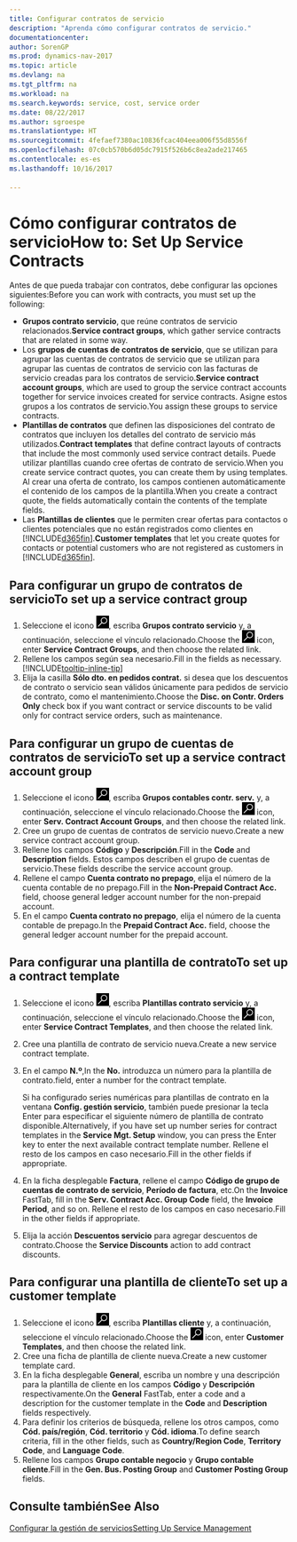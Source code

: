 ```yaml
---
title: Configurar contratos de servicio
description: "Aprenda cómo configurar contratos de servicio."
documentationcenter: 
author: SorenGP
ms.prod: dynamics-nav-2017
ms.topic: article
ms.devlang: na
ms.tgt_pltfrm: na
ms.workload: na
ms.search.keywords: service, cost, service order
ms.date: 08/22/2017
ms.author: sgroespe
ms.translationtype: HT
ms.sourcegitcommit: 4fefaef7380ac10836fcac404eea006f55d8556f
ms.openlocfilehash: 07c0cb570b6d05dc7915f526b6c8ea2ade217465
ms.contentlocale: es-es
ms.lasthandoff: 10/16/2017

---
```


# <a name="how-to-set-up-service-contracts"></a><span data-ttu-id="f3322-103">Cómo configurar contratos de servicio</span><span class="sxs-lookup"><span data-stu-id="f3322-103">How to: Set Up Service Contracts</span></span>
<span data-ttu-id="f3322-104">Antes de que pueda trabajar con contratos, debe configurar las opciones siguientes:</span><span class="sxs-lookup"><span data-stu-id="f3322-104">Before you can work with contracts, you must set up the following:</span></span> 

* <span data-ttu-id="f3322-105">**Grupos contrato servicio**, que reúne contratos de servicio relacionados.</span><span class="sxs-lookup"><span data-stu-id="f3322-105">**Service contract groups**, which gather service contracts that are related in some way.</span></span>
* <span data-ttu-id="f3322-106">Los **grupos de cuentas de contratos de servicio**, que se utilizan para agrupar las cuentas de contratos de servicio que se utilizan para agrupar las cuentas de contratos de servicio con las facturas de servicio creadas para los contratos de servicio.</span><span class="sxs-lookup"><span data-stu-id="f3322-106">**Service contract account groups**, which are used to group the service contract accounts together for service invoices created for service contracts.</span></span> <span data-ttu-id="f3322-107">Asigne estos grupos a los contratos de servicio.</span><span class="sxs-lookup"><span data-stu-id="f3322-107">You assign these groups to service contracts.</span></span>  
* <span data-ttu-id="f3322-108">**Plantillas de contratos** que definen las disposiciones del contrato de contratos que incluyen los detalles del contrato de servicio más utilizados.</span><span class="sxs-lookup"><span data-stu-id="f3322-108">**Contract templates** that define contract layouts of contracts that include the most commonly used service contract details.</span></span> <span data-ttu-id="f3322-109">Puede utilizar plantillas cuando cree ofertas de contrato de servicio.</span><span class="sxs-lookup"><span data-stu-id="f3322-109">When you create service contract quotes, you can create them by using templates.</span></span> <span data-ttu-id="f3322-110">Al crear una oferta de contrato, los campos contienen automáticamente el contenido de los campos de la plantilla.</span><span class="sxs-lookup"><span data-stu-id="f3322-110">When you create a contract quote, the fields automatically contain the contents of the template fields.</span></span>
* <span data-ttu-id="f3322-111">Las **Plantillas de clientes** que le permiten crear ofertas para contactos o clientes potenciales que no están registrados como clientes en [!INCLUDE[d365fin](includes/d365fin_md.md)].</span><span class="sxs-lookup"><span data-stu-id="f3322-111">**Customer templates** that let you create quotes for contacts or potential customers who are not registered as customers in [!INCLUDE[d365fin](includes/d365fin_md.md)].</span></span>  

## <a name="to-set-up-a-service-contract-group"></a><span data-ttu-id="f3322-112">Para configurar un grupo de contratos de servicio</span><span class="sxs-lookup"><span data-stu-id="f3322-112">To set up a service contract group</span></span>  
1. <span data-ttu-id="f3322-113">Seleccione el icono ![Buscar página o informe](media/ui-search/search_small.png "icono Buscar página o informe"), escriba **Grupos contrato servicio** y, a continuación, seleccione el vínculo relacionado.</span><span class="sxs-lookup"><span data-stu-id="f3322-113">Choose the ![Search for Page or Report](media/ui-search/search_small.png "Search for Page or Report icon") icon, enter **Service Contract Groups**, and then choose the related link.</span></span>  
2. <span data-ttu-id="f3322-114">Rellene los campos según sea necesario.</span><span class="sxs-lookup"><span data-stu-id="f3322-114">Fill in the fields as necessary.</span></span> [!INCLUDE[tooltip-inline-tip](includes/tooltip-inline-tip_md.md)]
3. <span data-ttu-id="f3322-115">Elija la casilla **Sólo dto. en pedidos contrat.** si desea que los descuentos de contrato o servicio sean válidos únicamente para pedidos de servicio de contrato, como el mantenimiento.</span><span class="sxs-lookup"><span data-stu-id="f3322-115">Choose the **Disc. on Contr. Orders Only** check box if you want contract or service discounts to be valid only for contract service orders, such as maintenance.</span></span>  

## <a name="to-set-up-a-service-contract-account-group"></a><span data-ttu-id="f3322-116">Para configurar un grupo de cuentas de contratos de servicio</span><span class="sxs-lookup"><span data-stu-id="f3322-116">To set up a service contract account group</span></span>  
1. <span data-ttu-id="f3322-117">Seleccione el icono ![Buscar página o informe](media/ui-search/search_small.png "icono Buscar página o informe"), escriba **Grupos contables contr. serv.** y, a continuación, seleccione el vínculo relacionado.</span><span class="sxs-lookup"><span data-stu-id="f3322-117">Choose the ![Search for Page or Report](media/ui-search/search_small.png "Search for Page or Report icon") icon, enter **Serv. Contract Account Groups**, and then choose the related link.</span></span>  
2. <span data-ttu-id="f3322-118">Cree un grupo de cuentas de contratos de servicio nuevo.</span><span class="sxs-lookup"><span data-stu-id="f3322-118">Create a new service contract account group.</span></span>   
3. <span data-ttu-id="f3322-119">Rellene los campos **Código** y **Descripción**.</span><span class="sxs-lookup"><span data-stu-id="f3322-119">Fill in the **Code** and **Description** fields.</span></span> <span data-ttu-id="f3322-120">Estos campos describen el grupo de cuentas de servicio.</span><span class="sxs-lookup"><span data-stu-id="f3322-120">These fields describe the service account group.</span></span>  
4. <span data-ttu-id="f3322-121">Rellene el campo **Cuenta contrato no prepago**, elija el número de la cuenta contable de no prepago.</span><span class="sxs-lookup"><span data-stu-id="f3322-121">Fill in the **Non-Prepaid Contract Acc.** field, choose general ledger account number for the non-prepaid account.</span></span>  
5. <span data-ttu-id="f3322-122">En el campo **Cuenta contrato no prepago**, elija el número de la cuenta contable de prepago.</span><span class="sxs-lookup"><span data-stu-id="f3322-122">In the **Prepaid Contract Acc.** field, choose the general ledger account number for the prepaid account.</span></span>  

## <a name="to-set-up-a-contract-template"></a><span data-ttu-id="f3322-123">Para configurar una plantilla de contrato</span><span class="sxs-lookup"><span data-stu-id="f3322-123">To set up a contract template</span></span>  
1. <span data-ttu-id="f3322-124">Seleccione el icono ![Buscar página o informe](media/ui-search/search_small.png "icono Buscar página o informe"), escriba **Plantillas contrato servicio** y, a continuación, seleccione el vínculo relacionado.</span><span class="sxs-lookup"><span data-stu-id="f3322-124">Choose the ![Search for Page or Report](media/ui-search/search_small.png "Search for Page or Report icon") icon, enter **Service Contract Templates**, and then choose the related link.</span></span>  
2. <span data-ttu-id="f3322-125">Cree una plantilla de contrato de servicio nueva.</span><span class="sxs-lookup"><span data-stu-id="f3322-125">Create a new service contract template.</span></span>  
3. <span data-ttu-id="f3322-126">En el campo **N.º**,</span><span class="sxs-lookup"><span data-stu-id="f3322-126">In the **No.**</span></span> <span data-ttu-id="f3322-127">introduzca un número para la plantilla de contrato.</span><span class="sxs-lookup"><span data-stu-id="f3322-127">field, enter a number for the contract template.</span></span>  
  
     <span data-ttu-id="f3322-128">Si ha configurado series numéricas para plantillas de contrato en la ventana **Config. gestión servicio**, también puede presionar la tecla Enter para especificar el siguiente número de plantilla de contrato disponible.</span><span class="sxs-lookup"><span data-stu-id="f3322-128">Alternatively, if you have set up number series for contract templates in the **Service Mgt. Setup** window, you can press the Enter key to enter the next available contract template number.</span></span> <span data-ttu-id="f3322-129">Rellene el resto de los campos en caso necesario.</span><span class="sxs-lookup"><span data-stu-id="f3322-129">Fill in the other fields if appropriate.</span></span>  
  
4. <span data-ttu-id="f3322-130">En la ficha desplegable **Factura**, rellene el campo **Código de grupo de cuentas de contrato de servicio**, **Período de factura**, etc.</span><span class="sxs-lookup"><span data-stu-id="f3322-130">On the **Invoice** FastTab, fill in the **Serv. Contract Acc. Group Code** field, the **Invoice Period**, and so on.</span></span> <span data-ttu-id="f3322-131">Rellene el resto de los campos en caso necesario.</span><span class="sxs-lookup"><span data-stu-id="f3322-131">Fill in the other fields if appropriate.</span></span>  
5. <span data-ttu-id="f3322-132">Elija la acción **Descuentos servicio** para agregar descuentos de contrato.</span><span class="sxs-lookup"><span data-stu-id="f3322-132">Choose the **Service Discounts** action to add contract discounts.</span></span>  

## <a name="to-set-up-a-customer-template"></a><span data-ttu-id="f3322-133">Para configurar una plantilla de cliente</span><span class="sxs-lookup"><span data-stu-id="f3322-133">To set up a customer template</span></span>  
1. <span data-ttu-id="f3322-134">Seleccione el icono ![Buscar página o informe](media/ui-search/search_small.png "icono Buscar página o informe"), escriba **Plantillas cliente** y, a continuación, seleccione el vínculo relacionado.</span><span class="sxs-lookup"><span data-stu-id="f3322-134">Choose the ![Search for Page or Report](media/ui-search/search_small.png "Search for Page or Report icon") icon, enter **Customer Templates**, and then choose the related link.</span></span>  
2. <span data-ttu-id="f3322-135">Cree una ficha de plantilla de cliente nueva.</span><span class="sxs-lookup"><span data-stu-id="f3322-135">Create a new customer template card.</span></span>  
3. <span data-ttu-id="f3322-136">En la ficha desplegable **General**, escriba un nombre y una descripción para la plantilla de cliente en los campos **Código** y **Descripción** respectivamente.</span><span class="sxs-lookup"><span data-stu-id="f3322-136">On the **General** FastTab, enter a code and a description for the customer template in the **Code** and **Description** fields respectively.</span></span> 
4. <span data-ttu-id="f3322-137">Para definir los criterios de búsqueda, rellene los otros campos, como **Cód. país/región**, **Cód. territorio** y **Cód. idioma**.</span><span class="sxs-lookup"><span data-stu-id="f3322-137">To define search criteria, fill in the other fields, such as **Country/Region Code**, **Territory Code**, and **Language Code**.</span></span>  
5. <span data-ttu-id="f3322-138">Rellene los campos **Grupo contable negocio** y **Grupo contable cliente**.</span><span class="sxs-lookup"><span data-stu-id="f3322-138">Fill in the **Gen. Bus. Posting Group** and **Customer Posting Group** fields.</span></span>  

## <a name="see-also"></a><span data-ttu-id="f3322-139">Consulte también</span><span class="sxs-lookup"><span data-stu-id="f3322-139">See Also</span></span>
[<span data-ttu-id="f3322-140">Configurar la gestión de servicios</span><span class="sxs-lookup"><span data-stu-id="f3322-140">Setting Up Service Management</span></span>](service-setup-service.md)
